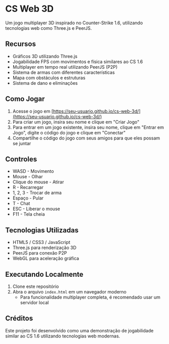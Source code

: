 # CS Web 3D

Um jogo multiplayer 3D inspirado no Counter-Strike 1.6, utilizando tecnologias web como Three.js e PeerJS.

## Recursos

- Gráficos 3D utilizando Three.js
- Jogabilidade FPS com movimentos e física similares ao CS 1.6
- Multiplayer em tempo real utilizando PeerJS (P2P)
- Sistema de armas com diferentes características
- Mapa com obstáculos e estruturas
- Sistema de dano e eliminações

## Como Jogar

1. Acesse o jogo em [https://seu-usuario.github.io/cs-web-3d/](https://seu-usuario.github.io/cs-web-3d/)
2. Para criar um jogo, insira seu nome e clique em "Criar Jogo"
3. Para entrar em um jogo existente, insira seu nome, clique em "Entrar em Jogo", digite o código do jogo e clique em "Conectar"
4. Compartilhe o código do jogo com seus amigos para que eles possam se juntar

## Controles

- WASD - Movimento
- Mouse - Olhar
- Clique do mouse - Atirar
- R - Recarregar
- 1, 2, 3 - Trocar de arma
- Espaço - Pular
- T - Chat
- ESC - Liberar o mouse
- F11 - Tela cheia

## Tecnologias Utilizadas

- HTML5 / CSS3 / JavaScript
- Three.js para renderização 3D
- PeerJS para conexão P2P
- WebGL para aceleração gráfica

## Executando Localmente

1. Clone este repositório
2. Abra o arquivo `index.html` em um navegador moderno
   - Para funcionalidade multiplayer completa, é recomendado usar um servidor local

## Créditos

Este projeto foi desenvolvido como uma demonstração de jogabilidade similar ao CS 1.6 utilizando tecnologias web modernas.
